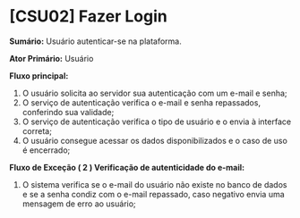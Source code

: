 # [CSU02] Fazer Login

**Sumário:** Usuário autenticar-se na plataforma.

**Ator Primário:** Usuário

**Fluxo principal:**
1. O usuário solicita ao servidor sua autenticação com um e-mail e senha;
2. O serviço de autenticação verifica o e-mail e senha repassados, conferindo sua validade;
3. O serviço de autenticação verifica o tipo de usuário e o envia à interface correta;
4. O usuário consegue acessar os dados disponibilizados e o caso de uso é encerrado;
	
**Fluxo de Exceção ( 2 ) Verificação de autenticidade do e-mail:**

1. O sistema verifica se o e-mail do usuário não existe no banco de dados e se a senha condiz com o e-mail repassado, caso negativo envia uma mensagem de erro ao usuário;